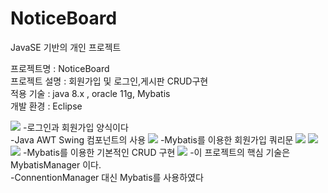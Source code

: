 # NoticeBoard
JavaSE 기반의 개인 프로젝트

프로젝트명 : NoticeBoard<br>
프로젝트 설명 : 회원가입 및 로그인,게시판 CRUD구현<br>
적용 기술 : java 8.x , oracle 11g, Mybatis<br>
개발 환경 : Eclipse<br>

<img src="https://postfiles.pstatic.net/MjAxOTA1MTRfMjg0/MDAxNTU3NzczNTA1ODkw.jLyXHHac9us9Tll88cUbOHLDTVaTLI4QDwmvKSBQRfQg.IYYt9dBGMoy5sa13HaeODRo4GApkABNBZudGO-RKD7Ag.PNG.wonjjang44/image.png?type=w773"/>
  -로그인과 회원가입 양식이다<br>
  -Java AWT Swing 컴포넌트의 사용
 
 <img src="https://postfiles.pstatic.net/MjAxOTA1MTRfMjA2/MDAxNTU3Nzc0ODIwMTg5.49YeGTgO6gKuLUvv63oRBX_Kt3AHkpB7qFDXWtUehyQg.T8OxW7PokavwjCCPfdZM34MmWWOctrT_xtR2RyEqWzMg.PNG.wonjjang44/image.png?type=w773"/>
  -Mybatis를 이용한 회원가입 쿼리문
  
 <img src="https://postfiles.pstatic.net/MjAxOTA1MTRfMjA4/MDAxNTU3Nzc0NTI5NTc1.BRd-m3Pa2uqmIS0_BnTRogNGbQYn-4SjSidW9wzvnFAg.ymLzAHKrPrLuuSkJjy9Cf9NBjzrTp-UbIeAOHGDeYFwg.PNG.wonjjang44/image.png?type=w773"/>
  
 <img src="https://postfiles.pstatic.net/MjAxOTA1MTRfMTcy/MDAxNTU3Nzc0NTQ5NzA5.v4Ho-wTyWwyJUWr7PklEQtNdDPd4ra_aZYijxGVGYW0g.zsZ2up9OMloG_3cuoJVDXg_s9Cdcn6-jpMmneXJ_COog.PNG.wonjjang44/image.png?type=w773"/>
  
 <img src="https://postfiles.pstatic.net/MjAxOTA1MTRfMTkg/MDAxNTU3Nzc1MTIyNDA0.5TViQ8ZnUSSO0T3G4BHOP63Ks6ip_qag69tzSgbpP-4g.b2NLVycp7C4ZD87X9jiC7-N2YU09yLmMhV9WpNiEBjQg.PNG.wonjjang44/image.png?type=w773"/>
  -Mybatis를 이용한 기본적인 CRUD 구현
 
 <img src="https://postfiles.pstatic.net/MjAxOTA1MTRfMTk5/MDAxNTU3Nzc0NTcxMjE5.W2IF_AKT6_4sHQYCuXQKNTPlP66xyy3ln5zVw39vfEQg.EKVF3UAC_KwYcMnINHHYSZRL5i5O387da8mFe26I7Bsg.PNG.wonjjang44/image.png?type=w773"/>
  -이 프로젝트의 핵심 기술은 MybatisManager 이다.<br>
  -ConnentionManager 대신 Mybatis를 사용하였다
